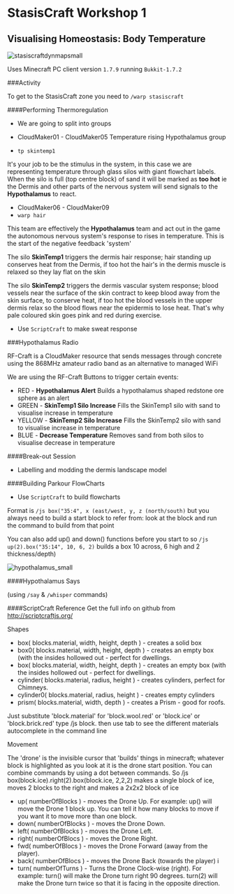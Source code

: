 # StasisCraft Workshop 1
## Visualising Homeostasis: Body Temperature
 
![stasiscraftdynmapsmall](https://cloud.githubusercontent.com/assets/128456/11134653/6ae6e364-8996-11e5-910b-b4cab7d953d9.png)

Uses Minecraft PC client version `1.7.9` running `Bukkit-1.7.2`


###Activity

To get to the StasisCraft zone you need to `/warp stasiscraft`

####Performing Thermoregulation

 * We are going to split into groups


 * CloudMaker01 - CloudMaker05 Temperature rising Hypothalamus group 
  * `tp skintemp1`

It's your job to be the stimulus in the system, in this case we are representing temperature through glass silos with giant flowchart labels. When the silo is full (top centre block) of sand it will be marked as **too hot** ie the Dermis and other parts of the nervous system will send signals to the **Hypothalamus** to react. 

 * CloudMaker06 - CloudMaker09 
  * `warp hair`

This team are effectively the **Hypothalamus** team and act out in the game the  autonomous nervous system's response to rises in temperature. This is the start of the negative feedback 'system'

The silo **SkinTemp1** triggers the dermis hair response; hair standing up conserves heat from the Dermis, if too hot the hair's in the dermis muscle is relaxed so they lay flat on the skin 


The silo **SkinTemp2** triggers the dermis vascular system response; blood vessels near the surface of the skin contract to keep blood away from the skin surface, to conserve heat,  if too hot the blood vessels in the upper dermis relax so the blood flows near the epidermis to lose heat. That's why pale coloured skin goes pink and red during exercise. 

 * Use `ScriptCraft` to make sweat response

###Hypothalamus Radio

RF-Craft is a CloudMaker resource that sends messages through concrete using the  868MHz amateur radio band as an alternative to managed WiFi

We are using the RF-Craft Buttons to trigger certain events:
 * RED - **Hypothalamus Alert** Builds a hypothalamus shaped redstone ore sphere as an alert
 * GREEN - **SkinTemp1 Silo Increase** Fills the SkinTemp1 silo with sand to visualise increase in temperature
 * YELLOW - **SkinTemp2 Silo Increase** Fills the SkinTemp2 silo with sand to visualise increase in temperature
 * BLUE - **Decrease Temperature** Removes sand from both silos to visualise decrease in temperature
 


####Break-out Session 
  * Labelling and modding the dermis landscape model

####Building Parkour FlowCharts

 * Use `ScriptCraft` to build flowcharts

Format is `/js box("35:4", x (east/west, y, z (north/south)` but you always need to build a start block to refer from: look at the block and run the command to build from that point

You can also add up() and down() functions before you start to 
so `/js up(2).box("35:14", 10, 6, 2)` builds a box 10 across, 6 high and 2 thickness/depth)


![hypothalamus_small](https://cloud.githubusercontent.com/assets/128456/11132490/17ac85fe-8988-11e5-8daf-c4e3992d1681.gif)

####Hypothalamus Says 

(using `/say` & `/whisper` commands)

####ScriptCraft Reference
Get the full info on github from http://scriptcraftjs.org/

Shapes

 * box( blocks.material, width, height, depth ) - creates a solid box 
 * box0( blocks.material, width, height, depth ) - creates an empty box (with the insides hollowed out - perfect for dwellings.
 * box( blocks.material, width, height, depth ) - creates an empty box (with the insides hollowed out - perfect for dwellings.
 * cylinder( blocks.material, radius, height ) - creates cylinders, perfect for Chimneys.
 * cylinder0( blocks.material, radius, height ) - creates empty cylinders 
 * prism( blocks.material, width, depth ) - creates a Prism - good for roofs.

Just substitute 'block.material' for 'block.wool.red' or 'block.ice' or 'block.brick.red' type /js block. then use tab to see the different materials autocomplete in the command line

Movement

The 'drone' is the invisible cursor that 'builds' things in minecraft; whatever block is highlighted as you look at it is the drone start position. You can combine commands by using a dot between commands. So /js box(block.ice).right(2).box(block.ice, 2,2,2) makes a single block of ice, moves 2 blocks to the right and makes a 2x2x2 block of ice


 * up( numberOfBlocks ) - moves the Drone Up. For example: up() will move the Drone 1 block up. You can tell it how many blocks to move if you want it to move more than one block.
 * down( numberOfBlocks ) - moves the Drone Down.
 * left( numberOfBlocks ) - moves the Drone Left.
 * right( numberOfBlocs ) - moves the Drone Right.
 * fwd( numberOfBlocs ) - moves the Drone Forward (away from the player).
 * back( numberOfBlocs ) - moves the Drone Back (towards the player)
i
 * turn( numberOfTurns ) - Turns the Drone Clock-wise (right). For example: turn() will make the Drone turn right 90 degrees. turn(2) will make the Drone turn twice so that it is facing in the opposite direction.


